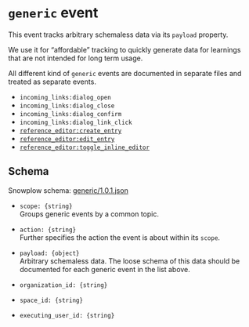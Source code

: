 # `generic` event

This event tracks arbitrary schemaless data via its `payload` property.

We use it for “affordable” tracking to quickly generate data for learnings that are not intended for long term usage.

All different kind of `generic` events are documented in separate files and treated as separate events.

- `incoming_links:dialog_open`
- `incoming_links:dialog_close`
- `incoming_links:dialog_confirm`
- `incoming_links:dialog_link_click`
- [`reference_editor:create_entry`](generic__reference_eidtor.md)
- [`reference_editor:edit_entry`](generic__reference_eidtor.md)
- [`reference_editor:toggle_inline_editor`](generic__reference_eidtor.md)

## Schema
Snowplow schema: [generic/1.0.1.json](https://github.com/contentful/com.contentful-schema-registry/blob/master/schemas/com.contentful/generic/jsonschema/1-0-1)

- `scope: {string}`  
Groups generic events by a common topic.

- `action: {string}`  
Further specifies the action the event is about within its `scope`.

- `payload: {object}`  
Arbitrary schemaless data. The loose schema of this data should be documented for each generic event in the list above.

- `organization_id: {string}`
- `space_id: {string}`
- `executing_user_id: {string}`
